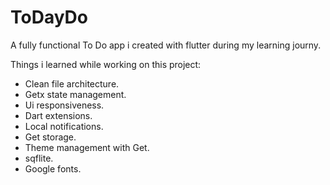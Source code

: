 # ToDayDo

A fully functional To Do app i created with flutter during my learning journy.

Things i learned while working on this project:

  - Clean file architecture.
  - Getx state management.
  - Ui responsiveness.
  - Dart extensions.
  - Local notifications.
  - Get storage.
  - Theme management with Get.
  - sqflite.
  - Google fonts.
  
